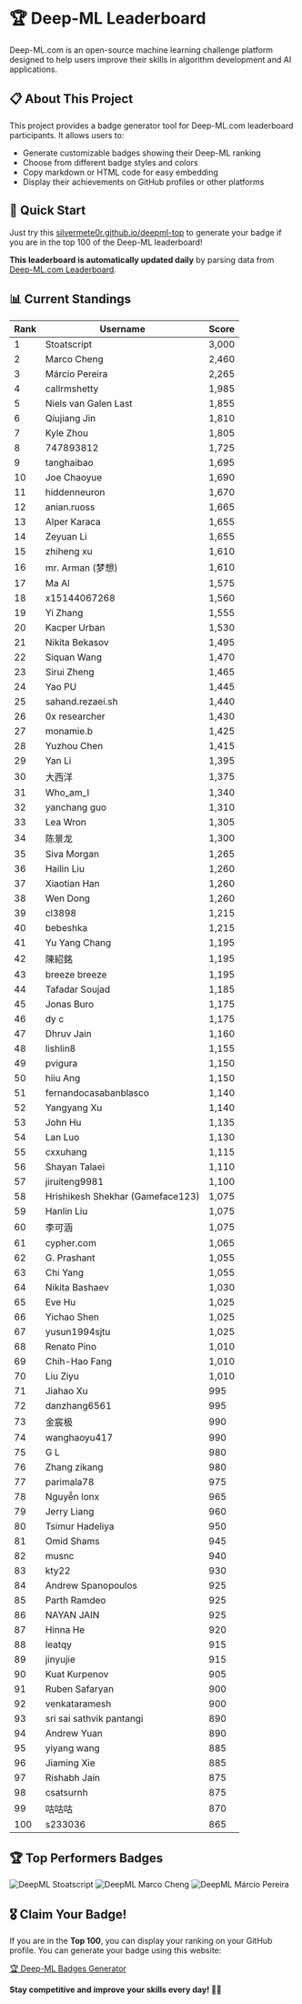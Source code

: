 # 🏆 Deep-ML Leaderboard

Deep-ML.com is an open-source machine learning challenge platform designed to help users improve their skills in algorithm development and AI applications.  

## 📋 About This Project

This project provides a badge generator tool for Deep-ML.com leaderboard participants. It allows users to:
- Generate customizable badges showing their Deep-ML ranking
- Choose from different badge styles and colors
- Copy markdown or HTML code for easy embedding
- Display their achievements on GitHub profiles or other platforms

## 🚀 Quick Start

Just try this [silvermete0r.github.io/deepml-top](silvermete0r.github.io/deepml-top) to generate your badge if you are in the top 100 of the Deep-ML leaderboard!

**This leaderboard is automatically updated daily** by parsing data from [Deep-ML.com Leaderboard](https://www.deep-ml.com/leaderboard).  

## 📊 Current Standings  

<!-- LEADERBOARD_START -->
| Rank | Username | Score |
|------|---------|-------|
| 1 | Stoatscript | 3,000 |
| 2 | Marco Cheng | 2,460 |
| 3 | Márcio Pereira | 2,265 |
| 4 | callrmshetty | 1,985 |
| 5 | Niels van Galen Last | 1,855 |
| 6 | Qiujiang Jin | 1,810 |
| 7 | Kyle Zhou | 1,805 |
| 8 | 747893812 | 1,725 |
| 9 | tanghaibao | 1,695 |
| 10 | Joe Chaoyue | 1,690 |
| 11 | hiddenneuron | 1,670 |
| 12 | anian.ruoss | 1,665 |
| 13 | Alper Karaca | 1,655 |
| 14 | Zeyuan Li | 1,655 |
| 15 | zhiheng xu | 1,610 |
| 16 | mr. Arman (梦想) | 1,610 |
| 17 | Ma Al | 1,575 |
| 18 | x15144067268 | 1,560 |
| 19 | Yi Zhang | 1,555 |
| 20 | Kacper Urban | 1,530 |
| 21 | Nikita Bekasov | 1,495 |
| 22 | Siquan Wang | 1,470 |
| 23 | Sirui Zheng | 1,465 |
| 24 | Yao PU | 1,445 |
| 25 | sahand.rezaei.sh | 1,440 |
| 26 | 0x researcher | 1,430 |
| 27 | monamie.b | 1,425 |
| 28 | Yuzhou Chen | 1,415 |
| 29 | Yan Li | 1,395 |
| 30 | 大西洋 | 1,375 |
| 31 | Who_am_I | 1,340 |
| 32 | yanchang guo | 1,310 |
| 33 | Lea Wron | 1,305 |
| 34 | 陈景龙 | 1,300 |
| 35 | Siva Morgan | 1,265 |
| 36 | Hailin Liu | 1,260 |
| 37 | Xiaotian Han | 1,260 |
| 38 | Wen Dong | 1,260 |
| 39 | cl3898 | 1,215 |
| 40 | bebeshka | 1,215 |
| 41 | Yu Yang Chang | 1,195 |
| 42 | 陳紹銘 | 1,195 |
| 43 | breeze breeze | 1,195 |
| 44 | Tafadar Soujad | 1,185 |
| 45 | Jonas Buro | 1,175 |
| 46 | dy c | 1,175 |
| 47 | Dhruv Jain | 1,160 |
| 48 | lishlin8 | 1,155 |
| 49 | pvigura | 1,150 |
| 50 | hiiu Ang | 1,150 |
| 51 | fernandocasabanblasco | 1,140 |
| 52 | Yangyang Xu | 1,140 |
| 53 | John Hu | 1,135 |
| 54 | Lan Luo | 1,130 |
| 55 | cxxuhang | 1,115 |
| 56 | Shayan Talaei | 1,110 |
| 57 | jiruiteng9981 | 1,100 |
| 58 | Hrishikesh Shekhar (Gameface123) | 1,075 |
| 59 | Hanlin Liu | 1,075 |
| 60 | 李可涵 | 1,075 |
| 61 | cypher.com | 1,065 |
| 62 | G. Prashant | 1,055 |
| 63 | Chi Yang | 1,055 |
| 64 | Nikita Bashaev | 1,030 |
| 65 | Eve Hu | 1,025 |
| 66 | Yichao Shen | 1,025 |
| 67 | yusun1994sjtu | 1,025 |
| 68 | Renato Pino | 1,010 |
| 69 | Chih-Hao Fang | 1,010 |
| 70 | Liu Ziyu | 1,010 |
| 71 | Jiahao Xu | 995 |
| 72 | danzhang6561 | 995 |
| 73 | 金宸极 | 990 |
| 74 | wanghaoyu417 | 990 |
| 75 | G L | 980 |
| 76 | Zhang zikang | 980 |
| 77 | parimala78 | 975 |
| 78 | Nguyễn lonx | 965 |
| 79 | Jerry Liang | 960 |
| 80 | Tsimur Hadeliya | 950 |
| 81 | Omid Shams | 945 |
| 82 | musnc | 940 |
| 83 | kty22 | 930 |
| 84 | Andrew Spanopoulos | 925 |
| 85 | Parth Ramdeo | 925 |
| 86 | NAYAN JAIN | 925 |
| 87 | Hinna He | 920 |
| 88 | leatqy | 915 |
| 89 | jinyujie | 915 |
| 90 | Kuat Kurpenov | 905 |
| 91 | Ruben Safaryan | 900 |
| 92 | venkataramesh | 900 |
| 93 | sri sai sathvik pantangi | 890 |
| 94 | Andrew Yuan | 890 |
| 95 | yiyang wang | 885 |
| 96 | Jiaming Xie | 885 |
| 97 | Rishabh Jain | 875 |
| 98 | csatsurnh | 875 |
| 99 | 咕咕咕 | 870 |
| 100 | s233036 | 865 |
<!-- LEADERBOARD_END -->

## 🏆 Top Performers Badges

<!-- BADGES_START -->
![DeepML Stoatscript](https://img.shields.io/badge/dynamic/json?url=https%3A%2F%2Fraw.githubusercontent.com%2Fsilvermete0r%2Fdeepml-top%2Fmain%2Fbadges.json&query=%24.f0022cc6de4b20fe459420bacf8c1f9c.label&prefix=Rank%20&style=for-the-badge&label=%F0%9F%9A%80%20DeepML&color=blue&link=https%3A%2F%2Fwww.deep-ml.com%2Fleaderboard)
![DeepML Marco Cheng](https://img.shields.io/badge/dynamic/json?url=https%3A%2F%2Fraw.githubusercontent.com%2Fsilvermete0r%2Fdeepml-top%2Fmain%2Fbadges.json&query=%24.4091c1a21900bd2c7d3f4e343acddda1.label&prefix=Rank%20&style=for-the-badge&label=%F0%9F%9A%80%20DeepML&color=blue&link=https%3A%2F%2Fwww.deep-ml.com%2Fleaderboard)
![DeepML Márcio Pereira](https://img.shields.io/badge/dynamic/json?url=https%3A%2F%2Fraw.githubusercontent.com%2Fsilvermete0r%2Fdeepml-top%2Fmain%2Fbadges.json&query=%24.b0ffdfd546c2cfe5688ab1e44f9ead8c.label&prefix=Rank%20&style=for-the-badge&label=%F0%9F%9A%80%20DeepML&color=blue&link=https%3A%2F%2Fwww.deep-ml.com%2Fleaderboard)
<!-- BADGES_END -->

## 🎖 Claim Your Badge!  

If you are in the **Top 100**, you can display your ranking on your GitHub profile. You can generate your badge using this website:

[🏆 Deep-ML Badges Generator](https://silvermete0r.github.io/deepml-top/)

**Stay competitive and improve your skills every day! 🚀🔥**